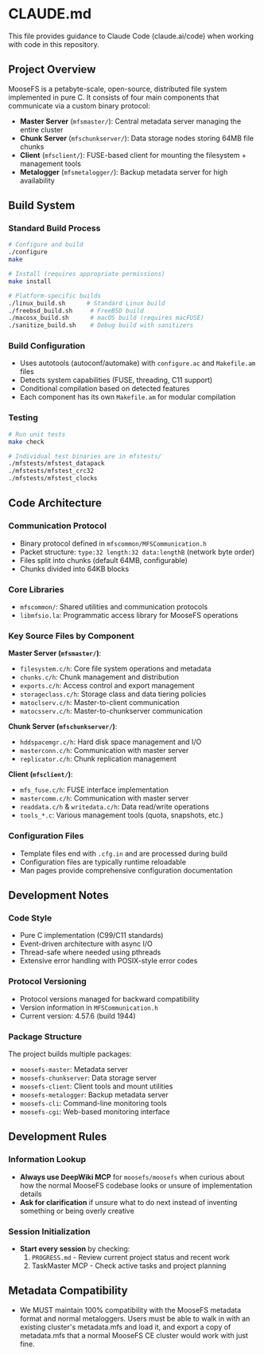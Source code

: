 # CLAUDE.md

This file provides guidance to Claude Code (claude.ai/code) when working with code in this repository.

## Project Overview

MooseFS is a petabyte-scale, open-source, distributed file system implemented in pure C. It consists of four main components that communicate via a custom binary protocol:

- **Master Server** (`mfsmaster/`): Central metadata server managing the entire cluster
- **Chunk Server** (`mfschunkserver/`): Data storage nodes storing 64MB file chunks
- **Client** (`mfsclient/`): FUSE-based client for mounting the filesystem + management tools
- **Metalogger** (`mfsmetalogger/`): Backup metadata server for high availability

## Build System

### Standard Build Process
```bash
# Configure and build
./configure
make

# Install (requires appropriate permissions)
make install

# Platform-specific builds
./linux_build.sh      # Standard Linux build
./freebsd_build.sh     # FreeBSD build
./macosx_build.sh      # macOS build (requires macFUSE)
./sanitize_build.sh    # Debug build with sanitizers
```

### Build Configuration
- Uses autotools (autoconf/automake) with `configure.ac` and `Makefile.am` files
- Detects system capabilities (FUSE, threading, C11 support)
- Conditional compilation based on detected features
- Each component has its own `Makefile.am` for modular compilation

### Testing
```bash
# Run unit tests
make check

# Individual test binaries are in mfstests/
./mfstests/mfstest_datapack
./mfstests/mfstest_crc32
./mfstests/mfstest_clocks
```

## Code Architecture

### Communication Protocol
- Binary protocol defined in `mfscommon/MFSCommunication.h`
- Packet structure: `type:32 length:32 data:lengthB` (network byte order)
- Files split into chunks (default 64MB, configurable)
- Chunks divided into 64KB blocks

### Core Libraries
- `mfscommon/`: Shared utilities and communication protocols
- `libmfsio.la`: Programmatic access library for MooseFS operations

### Key Source Files by Component

**Master Server (`mfsmaster/`)**:
- `filesystem.c/h`: Core file system operations and metadata
- `chunks.c/h`: Chunk management and distribution
- `exports.c/h`: Access control and export management
- `storageclass.c/h`: Storage class and data tiering policies
- `matoclserv.c/h`: Master-to-client communication
- `matocsserv.c/h`: Master-to-chunkserver communication

**Chunk Server (`mfschunkserver/`)**:
- `hddspacemgr.c/h`: Hard disk space management and I/O
- `masterconn.c/h`: Communication with master server
- `replicator.c/h`: Chunk replication management

**Client (`mfsclient/`)**:
- `mfs_fuse.c/h`: FUSE interface implementation
- `mastercomm.c/h`: Communication with master server
- `readdata.c/h` & `writedata.c/h`: Data read/write operations
- `tools_*.c`: Various management tools (quota, snapshots, etc.)

### Configuration Files
- Template files end with `.cfg.in` and are processed during build
- Configuration files are typically runtime reloadable
- Man pages provide comprehensive configuration documentation

## Development Notes

### Code Style
- Pure C implementation (C99/C11 standards)
- Event-driven architecture with async I/O
- Thread-safe where needed using pthreads
- Extensive error handling with POSIX-style error codes

### Protocol Versioning
- Protocol versions managed for backward compatibility
- Version information in `MFSCommunication.h`
- Current version: 4.57.6 (build 1944)

### Package Structure
The project builds multiple packages:
- `moosefs-master`: Metadata server
- `moosefs-chunkserver`: Data storage server
- `moosefs-client`: Client tools and mount utilities
- `moosefs-metalogger`: Backup metadata server
- `moosefs-cli`: Command-line monitoring tools
- `moosefs-cgi`: Web-based monitoring interface

## Development Rules

### Information Lookup
- **Always use DeepWiki MCP** for `moosefs/moosefs` when curious about how the normal MooseFS codebase looks or unsure of implementation details
- **Ask for clarification** if unsure what to do next instead of inventing something or being overly creative

### Session Initialization
- **Start every session** by checking:
  1. `PROGRESS.md` - Review current project status and recent work
  2. TaskMaster MCP - Check active tasks and project planning

## Metadata Compatibility

- We MUST maintain 100% compatibility with the MooseFS metadata format and normal metaloggers. Users must be able to walk in with an existing cluster's metadata.mfs and load it, and export a copy of metadata.mfs that a normal MooseFS CE cluster would work with just fine.